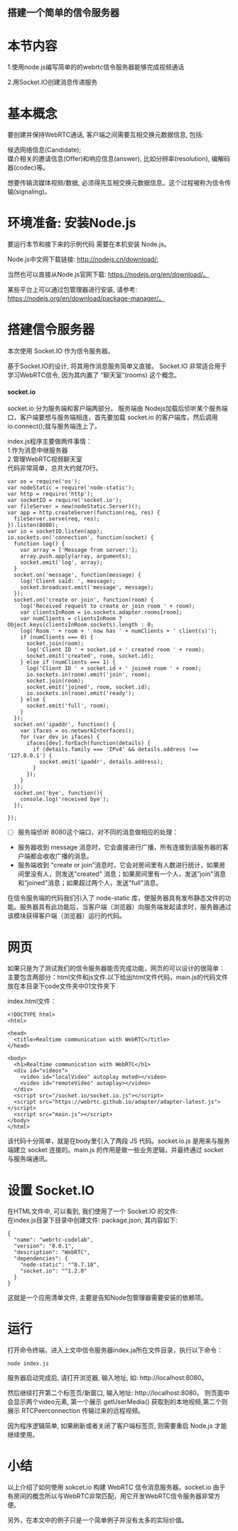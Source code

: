 ## 搭建一个简单的信令服务器
# 本节内容
1.使用node.js编写简单的的webrtc信令服务器能够完成视频通话

2.用Socket.IO创建消息传递服务
# 基本概念
要创建并保持WebRTC通话, 客户端之间需要互相交换元数据信息, 包括: 

候选网络信息(Candidate);  
媒介相关的邀请信息(Offer)和响应信息(answer), 比如分辨率(resolution), 编解码器(codec)等。  

想要传输流媒体视频/数据, 必须得先互相交换元数据信息。这个过程被称为信令传输(signaling)。
# 环境准备: 安装Node.js
要运行本节和接下来的示例代码 需要在本机安装 Node.js。

Node.js中文网下载链接: http://nodejs.cn/download/;

当然也可以直接从Node.js官网下载: https://nodejs.org/en/download/。

某些平台上可以通过包管理器进行安装, 请参考: https://nodejs.org/en/download/package-manager/。
# 搭建信令服务器
本次使用 Socket.IO 作为信令服务器。

基于Socket.IO的设计, 将其用作消息服务简单又直接。 Socket.IO 非常适合用于学习WebRTC信令, 因为其内置了 “聊天室”(rooms) 这个概念。
#### socket.io
socket.io 分为服务端和客户端两部分。
服务端由 Nodejs加载后侦听某个服务端口，客户端要想与服务端相连，首先要加载 socket.io 的客户端库，然后调用 io.connect();就与服务端连上了。    

index.js程序主要做两件事情：  
1.作为消息中继服务器  
2.管理WebRTC视频聊天室  
代码非常简单，总共大约就70行。
```
var os = require('os');
var nodeStatic = require('node-static');
var http = require('http');
var socketIO = require('socket.io');
var fileServer = new(nodeStatic.Server)();
var app = http.createServer(function(req, res) {
  fileServer.serve(req, res);
}).listen(8080);
var io = socketIO.listen(app);
io.sockets.on('connection', function(socket) {
  function log() {
    var array = ['Message from server:'];
    array.push.apply(array, arguments);
    socket.emit('log', array);
  }
  socket.on('message', function(message) {
    log('Client said: ', message);
    socket.broadcast.emit('message', message);
  });
  socket.on('create or join', function(room) {
    log('Received request to create or join room ' + room);
    var clientsInRoom = io.sockets.adapter.rooms[room];
    var numClients = clientsInRoom ? Object.keys(clientsInRoom.sockets).length : 0;
    log('Room ' + room + ' now has ' + numClients + ' client(s)');
    if (numClients === 0) {
      socket.join(room);
      log('Client ID ' + socket.id + ' created room ' + room);
      socket.emit('created', room, socket.id);
    } else if (numClients === 1) {
      log('Client ID ' + socket.id + ' joined room ' + room);
      io.sockets.in(room).emit('join', room);
      socket.join(room);
      socket.emit('joined', room, socket.id);
      io.sockets.in(room).emit('ready');
    } else { 
      socket.emit('full', room);
    }
  });
  socket.on('ipaddr', function() {
    var ifaces = os.networkInterfaces();
    for (var dev in ifaces) {
      ifaces[dev].forEach(function(details) {
        if (details.family === 'IPv4' && details.address !== '127.0.0.1') {
          socket.emit('ipaddr', details.address);
        }
      });
    }
  });
  socket.on('bye', function(){
    console.log('received bye');
  });

});

```


- [ ] 服务端侦听 8080这个端口，对不同的消息做相应的处理：
- 服务器收到 message 消息时，它会直接进行广播，所有连接到该服务器的客户端都会收收广播的消息。
- 服务端收到 “create or join”消息时，它会对房间里有人数进行统计，如果房间里没有人，则发送"created" 消息；如果房间里有一个人，发送"join"消息和“joined"消息；如果超过两个人，发送"full"消息。  


在信令服务端的代码我们引入了 node-static 库，使服务器具有发布静态文件的功能。服务器具有此功能后，当客户端（浏览器）向服务端发起请求时，服务器通过该模块获得客户端（浏览器）运行的代码。
# 网页
如果只是为了测试我们的信令服务器能否完成功能，网页的可以设计的很简单： 主要包含两部分：html文件和js文件.以下给出html文件代码，main.js的代码文件放在本目录下code文件夹中01文件夹下

index.html文件：

```
<!DOCTYPE html>
<html>

<head>
  <title>Realtime communication with WebRTC</title>
</head>

<body>
  <h1>Realtime communication with WebRTC</h1>
  <div id="videos">
    <video id="localVideo" autoplay muted></video>
    <video id="remoteVideo" autoplay></video>
  </div>
  <script src="/socket.io/socket.io.js"></script>
  <script src="https://webrtc.github.io/adapter/adapter-latest.js"></script>
  <script src="main.js"></script>
</body>
</html>
```
该代码十分简单，就是在body里引入了两段 JS 代码。socket.io.js 是用来与服务端建立 socket 连接的。main.js 的作用是做一些业务逻辑，并最终通过 socket 与服务端通讯。
# 设置 Socket.IO
在HTML文件中, 可以看到, 我们使用了一个 Socket.IO 的文件:  
在index.js目录下目录中创建文件: package.json, 其内容如下:

```
{
  "name": "webrtc-codelab",
  "version": "0.0.1",
  "description": "WebRTC",
  "dependencies": {
    "node-static": "^0.7.10",
    "socket.io": "^1.2.0"
  }
}
```
这就是一个应用清单文件, 主要是告知Node包管理器需要安装的依赖项。
# 运行
打开命令终端，进入上文中信令服务器index.ja所在文件目录，执行以下命令：

```
node index.js
```
服务器启动完成后, 请打开浏览器, 输入地址, 如: http://localhost:8080。

然后继续打开第二个标签页/新窗口, 输入地址: http://localhost:8080。 则页面中会显示两个video元素, 第一个展示 getUserMedia() 获取到的本地视频,第二个则展示 RTCPeerconnection 传输过来的远程视频。

因为程序逻辑简单, 如果刷新或者关闭了客户端标签页, 则需要重启 Node.js 才能继续使用。
# 小结
以上介绍了如何使用 sokcet.io 构建 WebRTC 信令消息服务器。socket.io 由于有房间的概念所以与WebRTC非常匹配，用它开发WebRTC信令服务器非常方便。

另外，在本文中的例子只是一个简单例子并没有太多的实际价值。